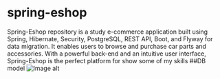 # spring-eshop
Spring-Eshop repository is a study e-commerce application built using Spring, Hibernate, Security, PostgreSQL, REST API, Boot, and Flyway for data migration. It enables users to browse and purchase car parts and accessories. With a powerful back-end and an intuitive user interface, Spring-Eshop is the perfect platform for show some of my skills 
##DB model
![Image alt](https://github.com/porunit/spring-eshop/master/image.png)
